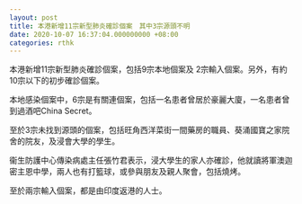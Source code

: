 ```yaml
---
layout: post
title: 本港新增11宗新型肺炎確診個案　其中3宗源頭不明
date: 2020-10-07 16:37:04.000000000 +08:00
categories: rthk
---
```


本港新增11宗新型肺炎確診個案，包括9宗本地個案及 2宗輸入個案。另外，有約10宗以下的初步確診個案。

本地感染個案中，6宗是有關連個案，包括一名患者曾居於豪麗大廈，一名患者曾到過酒吧China Secret。

至於3宗未找到源頭的個案，包括旺角西洋菜街一間藥房的職員、葵涌國寶之家院舍的院友，及浸會大學的學生。

衞生防護中心傳染病處主任張竹君表示，浸大學生的家人亦確診，他就讀將軍澳迦密主恩中學，兩人也有打籃球，或參與朋友及親人聚會，包括燒烤。

至於兩宗輸入個案，都是由印度返港的人士。

